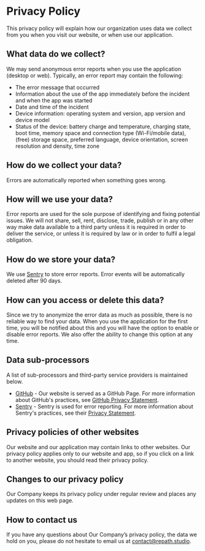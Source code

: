 # Privacy Policy

This privacy policy will explain how our organization uses data we collect from you when
you visit our website, or when use our application.

## What data do we collect?

We may send anonymous error reports when you use the application (desktop or web).
Typically, an error report may contain the following:

- The error message that occurred
- Information about the use of the app immediately before the incident and when the app
  was started
- Date and time of the incident
- Device information: operating system and version, app version and device model
- Status of the device: battery charge and temperature, charging state, boot time, memory
  space and connection type (Wi-Fi/mobile data), (free) storage space, preferred language,
  device orientation, screen resolution and density, time zone

## How do we collect your data?

Errors are automatically reported when something goes wrong.

## How will we use your data?

Error reports are used for the sole purpose of identifying and fixing potential issues.
We will not share, sell, rent, disclose, trade, publish or in any other way make data
available to a third party unless it is required in order to deliver the service, or
unless it is required by law or in order to fulfil a legal obligation.

## How do we store your data?

We use [Sentry](https://sentry.io) to store error reports. Error events will be
automatically deleted after 90 days.

## How can you access or delete this data?

Since we try to anonymize the error data as much as possible, there is no reliable way to
find your data. When you use the application for the first time, you will be notified
about this and you will have the option to enable or disable error reports. We also offer
the ability to change this option at any time.

## Data sub-processors

A list of sub-processors and third-party service providers is maintained below.

- [GitHub](https://github.com/) - Our website is served as a GitHub Page. For more 
  information about GitHub's practices, see [GitHub Privacy Statement](https://docs.github.com/en/site-policy/privacy-policies/github-privacy-statement).
- [Sentry](https://sentry.io/) - Sentry is used for error reporting. For more information 
  about Sentry's practices, see their [Privacy Statement](https://sentry.io/privacy/).

## Privacy policies of other websites

Our website and our application may contain links to other websites. Our privacy policy 
applies only to our website and app, so if you click on a link to another website, you 
should read their privacy policy.

## Changes to our privacy policy

Our Company keeps its privacy policy under regular review and places any updates on this 
web page.

## How to contact us

If you have any questions about Our Company’s privacy policy, the data we hold on you,
please do not hesitate to email us at [contact@repath.studio](mailto:contact@repath.studio).
